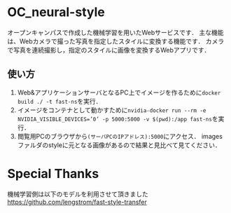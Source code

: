 # OC_neural-style

オープンキャンパスで作成した機械学習を用いたWebサービスです．
主な機能は、Webカメラで撮った写真を指定したスタイルに変換する機能です．
カメラで写真を連続撮影し，指定のスタイルに画像を変換するWebアプリです．

## 使い方
1. Web&アプリケーションサーバとなるPC上でイメージを作るために`docker build ./ -t fast-ns`を実行．
2. イメージをコンテナとして動かすために`nvidia-docker run --rm -e NVIDIA_VISIBLE_DEVICES=’0’ -p 5000:5000 -v $(pwd):/app fast-ns`を実行．
3. 閲覧用PCのブラウザから`(サーバPCのIPアドレス):5000`にアクセス．
imagesファルダのstyleに元となる画像があるので結果と見比べて見てください．

# Special Thanks
機械学習側は以下のモデルを利用させて頂きました
https://github.com/lengstrom/fast-style-transfer

